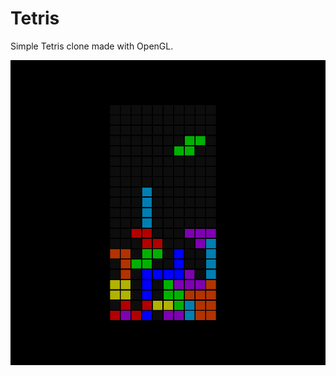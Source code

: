 # Tetris

Simple Tetris clone made with OpenGL.

![screenshot0](https://github.com/MichaelPineapple/Tetris/blob/main/Screenshots/screenshot0.PNG)
